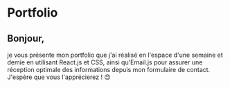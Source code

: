 # Portfolio 

## Bonjour, 

 je vous présente mon portfolio que j'ai réalisé en l'espace d'une semaine et demie en utilisant React.js et CSS, ainsi qu'Email.js pour assurer une réception optimale des informations depuis mon formulaire de contact. J'espère que vous l'apprécierez ! 😊



